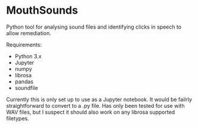 # MouthSounds
Python tool for analysing sound files and identifying clicks in speech to allow remediation.

Requirements:
 - Python 3.x
 - Jupyter
 - numpy
 - librosa
 - pandas
 - soundfile

Currently this is only set up to use as a Jupyter notebook. It would be failrly straightforward to convert to a .py file. Has only been tested for use with WAV files, but I suspect it should also work on any librosa supported filetypes.

